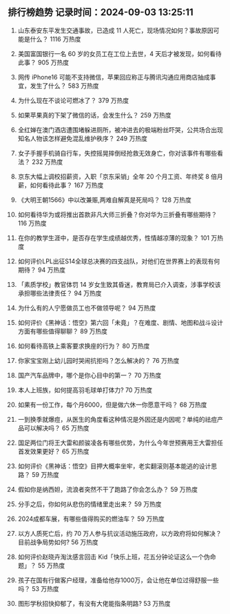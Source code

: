 
## 排行榜趋势 记录时间：2024-09-03 13:25:11
  
  1. 山东泰安东平发生交通事故，已造成 11 人死亡，现场情况如何？事故原因可能是什么？ 1116 万热度
    
  2. 美国富国银行一名 60 岁的女员工在工位上去世，4 天后才被发现，如何看待此事？ 905 万热度
    
  3. 网传 iPhone16 可能不支持微信，苹果回应称正与腾讯沟通应用商店抽成事宜，发生了什么？ 583 万热度
    
  4. 为什么现在不谈论可燃冰了？ 379 万热度
    
  5. 如果苹果真的下架了微信的话，会发生什么？ 259 万热度
    
  6. 全红婵在澳门酒店遭围堵躲进厕所，被冲进去的极端粉丝吓哭，公共场合出现知名人物该怎样避免混乱维护秩序？ 249 万热度
    
  7. 女子手握手机骑自行车，失控摇晃摔倒经抢救无效身亡，你对该事件有哪些看法？ 232 万热度
    
  8. 京东大幅上调校招薪资，入职「京东采销」全年 20 个月工资、年终奖 8 倍月薪，如何看待此事？ 167 万热度
    
  9. 《大明王朝1566》中以改兼赈,两难自解真是死局吗？ 128 万热度
    
  10. 如何看待华为或将推出首款非凡大师三折叠？你对华为三折叠有哪些期待？ 116 万热度
    
  11. 在你的教学生涯中，是否存在学生成绩越优秀，性情越凉薄的现象？ 101 万热度
    
  12. 如何评价LPL出征S14全球总决赛的四支战队，对他们在世界赛上的表现有何期待？ 94 万热度
    
  13. 「素质学校」教官体罚 14 岁女生致其昏迷，教育局已介入调查，涉事学校该承担哪些法律责任？ 94 万热度
    
  14. 为什么有的人宁愿做员工也不做领导呢？ 94 万热度
    
  15. 如何评价《黑神话：悟空》第六回「未竟」？在难度、剧情、地图和战斗设计方面有哪些值得聊聊？ 89 万热度
    
  16. 如何看待高铁上乘客要求换座的行为？ 80 万热度
    
  17. 你家宝宝刚上幼儿园时哭闹抗拒吗？怎么解决的？ 76 万热度
    
  18. 国产汽车品牌中，哪个是你心目中的第一？ 70 万热度
    
  19. 本人上班族，如何提高羽毛球单打体力? 70 万热度
    
  20. 如果有一份工作，每个月6000，但是做六休一你愿意干吗？ 68 万热度
    
  21. 一到换季就爆痘，从医生的角度看这种情况是外因还是内因呢？单纯的祛痘产品可以解决吗？ 65 万热度
    
  22. 国足两位门将王大雷和颜骏凌各有哪些优势，为什么今年世预赛用王大雷担任首发效果更好？ 65 万热度
    
  23. 如何评价《黑神话：悟空》目押大概率坐牢，老实翻滚则基本能逃的设计思路？ 59 万热度
    
  24. 假如你是纳西妲，流浪者突然不干了跑路了你会怎么办？ 59 万热度
    
  25. 分手之后，你如何从悲伤的情绪里走出来？ 59 万热度
    
  26. 2024成都车展，有哪些值得购买的燃油车？ 59 万热度
    
  27. 以方人质死亡后，约 70 万人参与抗议活动施压政府，以方政府将如何解决？目前战争局势如何? 56 万热度
    
  28. 如何评价赵晓卉淘汰感言回击 Kid「快乐上班，花五分钟论证这么一个伪命题」？ 55 万热度
    
  29. 孩子在国有行做客户经理，准备给他存1000万，会让他在单位过得舒服一些吗？ 53 万热度
    
  30. 图形学秋招快抑郁了，有没有大佬能指条明路? 53 万热度
    